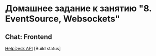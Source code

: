 # Домашнее задание к занятию "8. EventSource, Websockets"
## Chat: Frontend

[HelpDesk API]()
[Build status]  